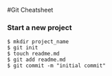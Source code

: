#Git Cheatsheet

### Start a new project

```shell 
$ mkdir project_name
$ git init
$ touch readme.md
$ git add readme.md
$ git commit -m "initial commit"
```
